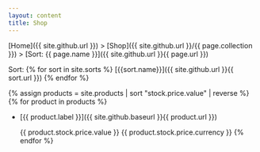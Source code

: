```yaml
---
layout: content
title: Shop
---
```

[Home]({{ site.github.url }}) > [Shop]({{ site.github.url }}/{{ page.collection }}) > [Sort: {{ page.name }}]({{ site.github.url }}{{ page.url }})

Sort: {% for sort in site.sorts %}
[{{sort.name}}]({{ site.github.url }}{{ sort.url }}) 
{% endfor %}

{% assign products = site.products | sort "stock.price.value" | reverse %}
{% for product in products %}
* [{{ product.label }}]({{ site.github.baseurl }}{{ product.url }})

  {{ product.stock.price.value }} {{ product.stock.price.currency }}
{% endfor %}
